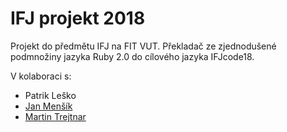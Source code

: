 # IFJ projekt 2018
Projekt do předmětu IFJ na FIT VUT. Překladač ze zjednodušené podmnožiny jazyka Ruby 2.0 do cílového jazyka IFJcode18.

V kolaboraci s:
- Patrik Leško
- [Jan Menšík](https://github.com/Jonnymen)
- [Martin Trejtnar](https://github.com/xCuteDevil)
